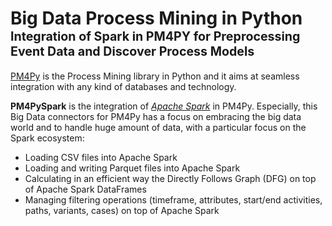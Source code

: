 # Big Data Process Mining in Python <br/> <span style="font-size:0.7em">Integration of Spark in PM4PY for Preprocessing Event Data and Discover Process Models </span>


[PM4Py](https://github.com/pm4py) is the Process Mining library in Python and it aims at seamless integration with any kind of databases and technology.

**PM4PySpark** is the integration of [*Apache Spark*](https://spark.apache.org) in PM4Py. Especially, this Big Data connectors for PM4Py has a focus on embracing the big data world and to handle huge amount of data, with a particular focus on the Spark ecosystem:

- Loading CSV files into Apache Spark
- Loading and writing Parquet files into Apache Spark
- Calculating in an efficient way the Directly Follows Graph (DFG) on top of Apache Spark DataFrames
- Managing filtering operations (timeframe, attributes, start/end activities, paths, variants, cases) on top of Apache Spark

